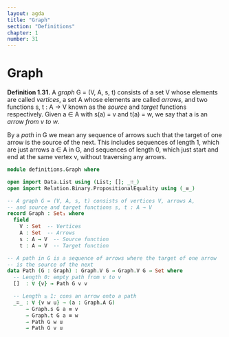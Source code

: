 ```yaml
---
layout: agda
title: "Graph"
section: "Definitions"
chapter: 1
number: 31
---
```


# Graph

**Definition 1.31.** A *graph* G = (V, A, s, t) consists of a set V whose elements are called *vertices*, a set A whose elements are called *arrows*, and two functions s, t : A → V known as the *source* and *target* functions respectively. Given a ∈ A with s(a) = v and t(a) = w, we say that a is an *arrow from v to w*.

By a *path* in G we mean any sequence of arrows such that the target of one arrow is the source of the next. This includes sequences of length 1, which are just arrows a ∈ A in G, and sequences of length 0, which just start and end at the same vertex v, without traversing any arrows.

```agda
module definitions.Graph where

open import Data.List using (List; []; _∷_)
open import Relation.Binary.PropositionalEquality using (_≡_)

-- A graph G = (V, A, s, t) consists of vertices V, arrows A,
-- and source and target functions s, t : A → V
record Graph : Set₁ where
  field
    V : Set  -- Vertices
    A : Set  -- Arrows
    s : A → V  -- Source function
    t : A → V  -- Target function

-- A path in G is a sequence of arrows where the target of one arrow
-- is the source of the next
data Path (G : Graph) : Graph.V G → Graph.V G → Set where
  -- Length 0: empty path from v to v
  []  : ∀ {v} → Path G v v

  -- Length ≥ 1: cons an arrow onto a path
  _∷_ : ∀ {v w u} → (a : Graph.A G)
      → Graph.s G a ≡ v
      → Graph.t G a ≡ w
      → Path G w u
      → Path G v u
```
